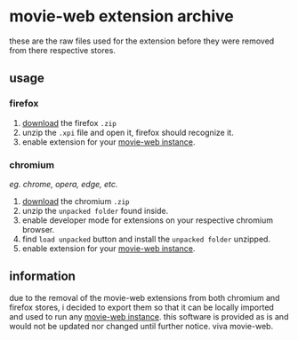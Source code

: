 # movie-web extension archive
these are the raw files used for the extension before they were removed from there respective stores.

## usage
### firefox 
1. [download](https://github.com/userkace/film-ext/releases/tag/1.1.4) the firefox `.zip`
2. unzip the `.xpi` file and open it, firefox should recognize it.
3. enable extension for your [movie-web instance](https://film.kace.dev).

### chromium
*eg. _chrome, opera, edge, etc._*
1. [download](https://github.com/userkace/film-ext/releases/tag/1.1.4) the chromium `.zip`
2. unzip the `unpacked folder` found inside.
3. enable developer mode for extensions on your respective chromium browser.
4. find `load unpacked` button and install the `unpacked folder` unzipped.
5. enable extension for your [movie-web instance](https://film.kace.dev).

## information
due to the removal of the movie-web extensions from both chromium and firefox stores, i decided to export them so that it can be locally imported and used to run any [movie-web instance](https://film.kace.dev). this software is provided as is and would not be updated nor changed until further notice. viva movie-web.
